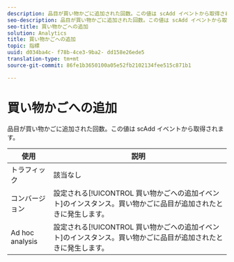 ```yaml
---
description: 品目が買い物かごに追加された回数。この値は scAdd イベントから取得されます。
seo-description: 品目が買い物かごに追加された回数。この値は scAdd イベントから取得されます。
seo-title: 買い物かごへの追加
solution: Analytics
title: 買い物かごへの追加
topic: 指標
uuid: d034ba4c- f78b-4ce3-9ba2- dd158e26ede5
translation-type: tm+mt
source-git-commit: 86fe1b3650100a05e52fb2102134fee515c871b1

---
```



# 買い物かごへの追加

品目が買い物かごに追加された回数。この値は scAdd イベントから取得されます。

| 使用 | 説明 |
|---|---|
| トラフィック | 該当なし |
| コンバージョン | 設定される[!UICONTROL 買い物かごへの追加イベント]のインスタンス。買い物かごに品目が追加されたときに発生します。 |
| Ad hoc analysis | 設定される[!UICONTROL 買い物かごへの追加イベント]のインスタンス。買い物かごに品目が追加されたときに発生します。 |


